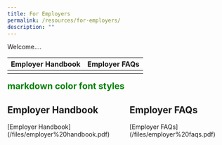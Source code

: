```yaml
---
title: For Employers
permalink: /resources/for-employers/
description: ""
---
```

Welcome....




| Employer Handbook | Employer FAQs | 
| -------- | -------- | 
| [](/files/employer%20handbook.pdf)     | [](/files/employer%20handbook.pdf)    | 





<span style="color:green;font-weight:700;font-size:20px">
    markdown color font styles
</span>

<div class="flex-container">

  <div class="flex-child handbook">
      <h2>Employer Handbook</h2>
    [Employer Handbook](/files/employer%20handbook.pdf)
  </div>
  
  <div class="flex-child faq">
      <h2>Employer FAQs</h2>
     [Employer FAQs](/files/employer%20faqs.pdf)
  </div>
  
</div>
<style>
.flex-container {
    display: flex;
}

.flex-child {
    flex: 1;
    border: 2px solid yellow;
}  

.flex-child:first-child {
    margin-right: 20px;
} 
</style>